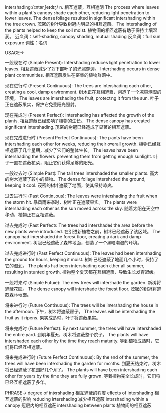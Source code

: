 intershading:/ˈɪntərˌʃeɪdɪŋ/
n.
相互遮蔽，互相遮阴
The process where leaves within a plant's canopy shade each other, reducing light penetration to lower leaves.
The dense foliage resulted in significant intershading within the tree crown.  茂密的树叶导致树冠内明显的相互遮蔽。
The intershading of the plants helped to keep the soil moist.  植物间的相互遮蔽有助于保持土壤湿润。
近义词：self-shading, canopy shading, mutual shading
反义词：full sun exposure
词性：名词

USAGE->

一般现在时 (Simple Present):
Intershading reduces light penetration to lower leaves. 相互遮蔽减少了对下部叶子的光照穿透。
Intershading occurs in dense plant communities. 相互遮蔽发生在密集的植物群落中。

现在进行时 (Present Continuous):
The trees are intershading each other, creating a cool, damp environment. 树木正在互相遮蔽，创造了一个凉爽潮湿的环境。
The leaves are intershading the fruit, protecting it from the sun. 叶子正在遮蔽果实，保护它免受阳光照射。

现在完成时 (Present Perfect):
Intershading has affected the growth of the plants. 相互遮蔽已经影响了植物的生长。
The dense canopy has created significant intershading. 茂密的树冠已经造成了显著的相互遮蔽。

现在完成进行时 (Present Perfect Continuous):
The plants have been intershading each other for weeks, reducing their overall growth. 植物已经互相遮蔽了几个星期，减少了它们的整体生长。
The leaves have been intershading the flowers, preventing them from getting enough sunlight. 叶子一直在遮蔽花朵，阻止它们获得足够的阳光。

一般过去时 (Simple Past):
The tall trees intershaded the smaller plants. 高大的树木遮蔽了较小的植物。
The dense foliage intershaded the ground, keeping it cool. 茂密的树叶遮蔽了地面，使其保持凉爽。

过去进行时 (Past Continuous):
The leaves were intershading the fruit when the storm hit.  暴风雨来袭时，树叶正在遮蔽果实。
The plants were intershading each other as the sun moved across the sky. 随着太阳在天空中移动，植物正在互相遮蔽。

过去完成时 (Past Perfect):
The trees had intershaded the area before the new plants were introduced. 在引进新植物之前，树木已经遮蔽了该区域。
The canopy had intershaded the forest floor, creating a dark and damp environment. 树冠已经遮蔽了森林地面，创造了一个黑暗潮湿的环境。


过去完成进行时 (Past Perfect Continuous):
The leaves had been intershading the ground for hours, keeping it moist. 树叶已经遮蔽了地面几个小时，保持了它的湿润。
The plants had been intershading each other all summer, resulting in stunted growth. 植物整个夏天都在互相遮蔽，导致生长发育迟缓。

一般将来时 (Simple Future):
The new trees will intershade the garden. 新树将遮蔽花园。
The dense canopy will intershade the forest floor. 茂密的树冠将遮蔽森林地面。

将来进行时 (Future Continuous):
The trees will be intershading the house in the afternoon. 下午，树木将遮蔽房子。
The leaves will be intershading the fruit as it ripens. 果实成熟时，叶子将遮蔽果实。


将来完成时 (Future Perfect):
By next summer, the trees will have intershaded the entire yard. 到明年夏天，树木将遮蔽整个院子。
The plants will have intershaded each other by the time they reach maturity.  等到植物成熟时，它们将已经互相遮蔽。

将来完成进行时 (Future Perfect Continuous):
By the end of the summer, the trees will have been intershading the garden for months. 到夏天结束时，树木将已经遮蔽了花园好几个月了。
The plants will have been intershading each other for years by the time they are fully grown. 等到植物完全长成时，它们将已经互相遮蔽了多年。


PHRASE->
degree of intershading  相互遮蔽的程度
effects of intershading 相互遮蔽的影响
reducing intershading 减少相互遮蔽
intershading within a canopy  冠层内的相互遮蔽
intershading between plants  植物间的相互遮蔽

